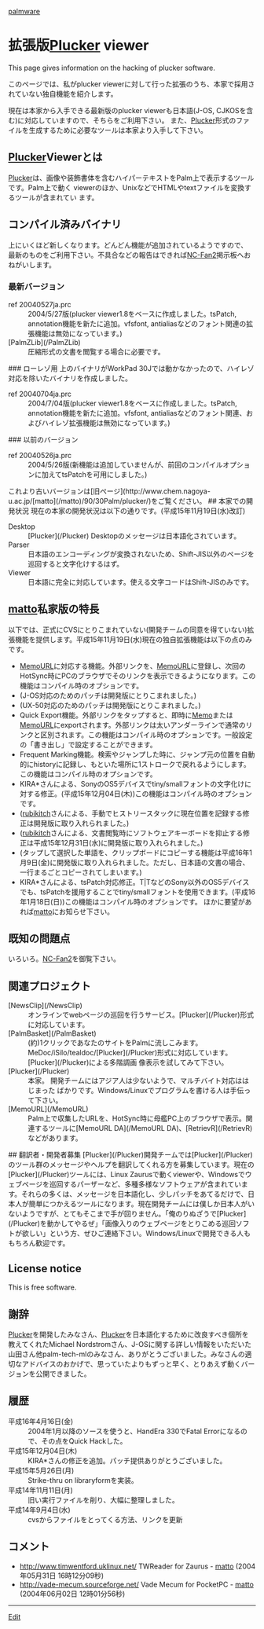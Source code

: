 ---
---
[palmware](/palmware)

# 拡張版[Plucker](/Plucker) viewer
This page gives information on the hacking of plucker software. 

このページでは、私がplucker viewerに対して行った拡張のうち、本家で採用されていない独自機能を紹介します。

現在は本家から入手できる最新版のplucker viewerも日本語(J-OS, CJKOSを含む)に対応していますので、そちらをご利用下さい。
また、[Plucker](/Plucker)形式のファイルを生成するために必要なツールは本家より入手して下さい。
## [Plucker](/Plucker)Viewerとは
[Plucker](/Plucker)は、画像や装飾書体を含むハイパーテキストをPalm上で表示するツールです。Palm上で動く viewerのほか、UnixなどでHTMLやtextファイルを変換するツールが含まれてい ます。
## コンパイル済みバイナリ
上にいくほど新しくなります。どんどん機能が追加されているようですので、 最新のものをご利用下さい。不具合などの報告はできれば[NC-Fan2](/NC-Fan2)掲示板へおねがいします。
### 最新バージョン
<dl>
  <dt>ref 20040527ja.prc</dt><dd>2004/5/27版(plucker viewer1.8をベースに作成しました。tsPatch, annotation機能を新たに追加。vfsfont, antialiasなどのフォント関連の拡張機能は無効になっています。)
</dd>
  <dt>[PalmZLib](/PalmZLib)</dt><dd>圧縮形式の文書を閲覧する場合に必要です。
</dd>
</dl>
### ローレゾ用
上のバイナリがWorkPad 30Jでは動かなかったので、ハイレゾ対応を除いたバイナリを作成しました。
<dl>
  <dt>ref 20040704ja.prc</dt><dd>2004/7/04版(plucker viewer1.8をベースに作成しました。tsPatch, annotation機能を新たに追加。vfsfont, antialiasなどのフォント関連、およびハイレゾ拡張機能は無効になっています。)
</dd>
</dl>
### 以前のバージョン
<dl>
  <dt>ref 20040526ja.prc</dt><dd>2004/5/26版(新機能は追加していませんが、前回のコンパイルオプションに加えてtsPatchを可用にしました。)
</dd>
</dl>
これより古いバージョンは[旧ページ](http://www.chem.nagoya-u.ac.jp/[matto](/matto)/90/30Palm/plucker/)をご覧ください。
## 本家での開発状況
現在の本家の開発状況は以下の通りです。(平成15年11月19日(水)改訂)
<dl>
  <dt>Desktop</dt><dd>[Plucker](/Plucker) Desktopのメッセージは日本語化されています。
</dd>
  <dt>Parser</dt><dd>日本語のエンコーディングが変換されないため、Shift-JIS以外のページを巡回すると文字化けするはず。
</dd>
  <dt>Viewer</dt><dd>日本語に完全に対応しています。使える文字コードはShift-JISのみです。
</dd>
</dl>

## [matto](/matto)私家版の特長
以下では、正式にCVSにとりこまれていない(開発チームの同意を得ていない)拡張機能を提供します。平成15年11月19日(水)現在の独自拡張機能は以下の点のみです。
* [MemoURL](/MemoURL)に対応する機能。外部リンクを、[MemoURL](/MemoURL)に登録し、次回のHotSync時にPCのブラウザでそのリンクを表示できるようになります。この機能はコンパイル時のオプションです。
* (J-OS対応のためのパッチは開発版にとりこまれました。)
* (UX-50対応のためのパッチは開発版にとりこまれました。)
* Quick Export機能。外部リンクをタップすると、即時に[Memo](/Memo)または[MemoURL](/MemoURL)にexportされます。外部リンクは太いアンダーラインで通常のリンクと区別されます。この機能はコンパイル時のオプションです。一般設定の「書き出し」で設定することができます。
* Frequent Marking機能。検索やジャンプした時に、ジャンプ元の位置を自動的にhistoryに記録し、もといた場所に1ストロークで戻れるようにします。この機能はコンパイル時のオプションです。
* KIRA*さんによる、SonyのOS5デバイスでtiny/smallフォントの文字化けに対する修正。(平成15年12月04日(木))この機能はコンパイル時のオプションです。
* ([rubikitch](/rubikitch)さんによる、手動でヒストリースタックに現在位置を記録する修正は開発版に取り入れられました。)
* ([rubikitch](/rubikitch)さんによる、文書閲覧時にソフトウェアキーボードを抑止する修正は平成15年12月31日(水)に開発版に取り入れられました。)
* (タップして選択した単語を、クリップボードにコピーする機能は平成16年1月9日(金)に開発版に取り入れられました。ただし、日本語の文書の場合、一行まるごとコピーされてしまいます。)
* KIRA*さんによる、tsPatch対応修正。T|TなどのSony以外のOS5デバイスでも、tsPatchを援用することでtiny/smallフォントを使用できます。(平成16年1月18日(日))この機能はコンパイル時のオプションです。
ほかに要望があれば[matto](/matto)にお知らせ下さい。

## 既知の問題点
いろいろ。[NC-Fan2](/NC-Fan2)を御覧下さい。

## 関連プロジェクト

<dl>
  <dt>[NewsClip](/NewsClip)</dt><dd> オンラインでwebページの巡回を行うサービス。[Plucker](/Plucker)形式に対応しています。
</dd>
  <dt>[PalmBasket](/PalmBasket)</dt><dd> (約)1クリックであなたのサイトをPalmに流しこみます。 MeDoc/iSilo/tealdoc/[Plucker](/Plucker)形式に対応しています。[Plucker](/Plucker)による多階調画 像表示を試してみて下さい。
</dd>
  <dt>[Plucker](/Plucker)</dt><dd> 本家。  開発チームにはアジア人は少ないようで、マルチバイト対応ははじまった  ばかりです。Windows/Linuxでプログラムを書ける人は手伝って下さい。
</dd>
  <dt>[MemoURL](/MemoURL)</dt><dd>Palm上で収集したURLを、HotSync時に母艦PC上のブラウザで表示。関連するツールに[MemoURL DA](/MemoURL DA)、[RetrievR](/RetrievR)などがあります。
</dd>
</dl>
<!-- :るびきちさんのplucker関連情報のページ。:必見。 -->
## 翻訳者・開発者募集
[Plucker](/Plucker)開発チームでは[Plucker](/Plucker)のツール群のメッセージやヘルプを翻訳してくれる方を募集しています。現在の[Plucker](/Plucker)ツールには、Linux Zaurusで動くviewerや、Windowsでウェブページを巡回するパーザーなど、多種多様なソフトウェアが含まれています。それらの多くは、メッセージを日本語化し、少しパッチをあてるだけで、日本人が簡単につかえるツールになります。現在開発チームには僕しか日本人がいないようですが、とてもそこまで手が回りません。「俺のりぬざうで[Plucker](/Plucker)を動かしてやるぜ」「画像入りのウェブページをとりこめる巡回ソフトが欲しい」という方、ぜひご連絡下さい。Windows/Linuxで開発できる人ももちろん歓迎です。



## License notice
This is free software.

## 謝辞
[Plucker](/Plucker)を開発したみなさん、[Plucker](/Plucker)を日本語化するために改良すべき個所を 教えてくれたMichael Nordstromさん、J-OSに関する詳しい情報をいただいた 山田さん他palm-tech-mlのみなさん、ありがとうございました。みなさんの適 切なアドバイスのおかげで、思っていたよりもずっと早く、とりあえず動くバー ジョンを公開できました。

## 履歴
<dl>
  <dt>平成16年4月16日(金)</dt><dd>2004年1月以降のソースを使うと、HandEra 330でFatal Errorになるので、その点をQuick Hackした。
</dd>
  <dt>平成15年12月04日(木)</dt><dd>KIRA*さんの修正を追加。パッチ提供ありがとうございました。
</dd>
  <dt>平成15年5月26日(月)</dt><dd>Strike-thru on libraryformを実装。
</dd>
  <dt>平成14年11月11日(月)</dt><dd>旧い実行ファイルを削り、大幅に整理しました。
</dd>
  <dt>平成14年9月4日(水)</dt><dd>cvsからファイルをとってくる方法、リンクを更新
</dd>
</dl>

## コメント
* http://www.timwentford.uklinux.net/ TWReader for Zaurus - [matto](/matto) (2004年05月31日 16時12分09秒)
* http://vade-mecum.sourceforge.net/ Vade Mecum for PocketPC - [matto](/matto) (2004年06月02日 12時01分56秒)




----
[Edit](https://github.com/vitroid/vitroid.github.io/edit/master/MD/拡張版PluckerViewer.md)
